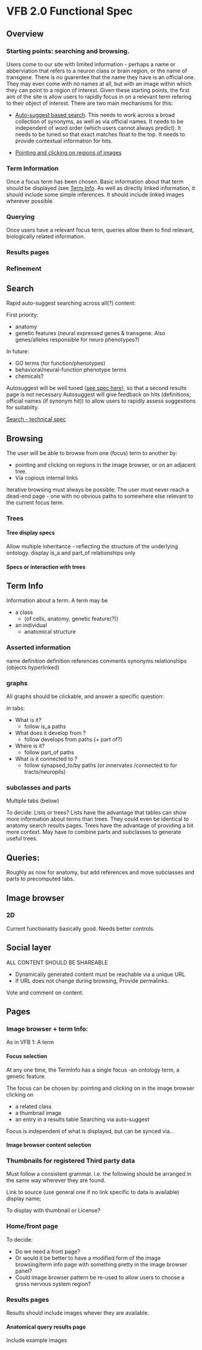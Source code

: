 # VFB 2.0 Functional Spec

## Overview

### Starting points: searching and browsing.

Users come to our site with limited information - perhaps a name or abberviation that refers to a neuron class or brain region, or the name of transgene.  There is no guarentee that the name they have is an official one.  They may even come with no names at all, but with an image within which they can point to a region of interest.  Given these starting points, the first aim of the site is allow users to rapidly focus in on a relevant term refering to their object of interest.   There are two main mechanisms for this:

* [Auto-suggest based search](#search).  This needs to work across a broad collection of synonyms, as well as via official names.  It needs to be independent of word order (which users cannot always predict). It needs to be tuned so that exact matches float to the top.  It needs to provide contextual information for hits.

* [Pointing and clicking on regions of images](#)
 
### Term Information

Once a focus term has been chosen.  Basic information about that term should be displayed (see [Term Info](#term_info).   As well as directly linked information, it should include some simple inferences.  It should include linked images wherever possible.

### Querying

Once users have a relevant focus term, queries allow them to find relevant, biologically related information.

### Results pages



### Refinement


## Search

Rapid auto-suggest searching across all(?) content:

First priority:
 - anatomy 
 - genetic features (neural expressed genes & transgene. Also genes/alleles responsible for neuro phenotypes?)

In future:
 - GO terms (for function/phenotypes)
 - behavioral/neural-function phenotype terms
 - chemicals?
 
 Autosuggest will be well tuned ([see spec here](auto_suggest_spec.md)), so that a second results page is not necessary
 Autosuggest will give feedback on hits (definitions; official names (if synonym hit)) to allow users to rapidly assess suggestions for suitablity.
 
[Search - technical spec](tech_specs.md#search)
 
## Browsing

The user will be able to browse from one (focus) term to another by:
  - pointing and clicking on regions in the image browser, or on an adjacent tree. 
  - Via copious internal links

Iterative browsing must always be possible: The user must never reach a dead-end page - one with no obvious paths to somewhere else relevant to the current focus term.

### Trees
  
####  Tree display specs

Allow multiple inheritance - reflecting the structure of the underlying ontology.
display is\_a and part\_of relationships only


#### Specs or interaction with trees
  

 

## Term Info

Information about a term.  A term may be 
 - a class 
   - (of cells, anatomy, genetic feature(?))
 - an individual
   - anatomical structure

### Asserted information

name
definition
definition references
comments
synonyms
relationships  (objects hyperlinked)

### graphs

All graphs should be clickable, and answer a specific question:

In tabs:
   - What is it? 
     - follow is_a paths
   - What does it develop from ?
     - follow develops from paths (+ part of?)
   - Where is it? 
     - follow part_of paths   
   - What is it connected to ? 
      - follow synapsed_to/by paths (or innervates /connected to for tracts/neuropils)

### subclasses and parts

Multiple tabs (below)

To decide: Lists or trees?
Lists have the advantage that tables can show more information about terms than trees.  They could even be identical to anatomy search results pages.
Trees have the advantage of providing a bit more context.  May have to combine parts and subclasses to generate useful trees.

## Queries:

Roughly as now for anatomy,  but add references and move subclasses and parts to precomputed tabs.

## Image browser

### 2D
Current functionality basically good.  Needs better controls.

## Social layer

ALL CONTENT SHOULD BE SHAREABLE 

- Dynamically generated content must be reachable via a unique URL
- If URL does not change during browsing, Provide permalinks.

Vote and comment on content.

## Pages

### Image browser + term Info:

As in VFB 1: A term 

#### Focus selection

At any one time, the TermInfo has a single focus -an ontology term,  a genetic feature.  

The focus can be chosen by:
pointing and clicking on in the image browser
clicking on 
 - a related class
 - a thumbnail image
 - an entry in a results table
Searching via auto-suggest

Focus is independent of what is displayed, but can be synced via...

#### Image browser content selection

### Thumbnails for registered Third party data

Must follow a consistent grammar.  i.e. the following should be arranged in the same way wherever they are found.

Link to source (use general one if no link specific to data is available) display name; 


To display with thumbnail or 
License?


### Home/front page

To decide:
  - Do we need a front page?  
  - Or would it be better to have a modified form of the image browsing/term info page with something pretty in the image browser panel? 
  - Could image browser pattern be re-used to allow users to choose a gross nervous system region? 

### Results pages 

Results should include images whever they are available.
 
#### Anatomical query results page

Include example images
